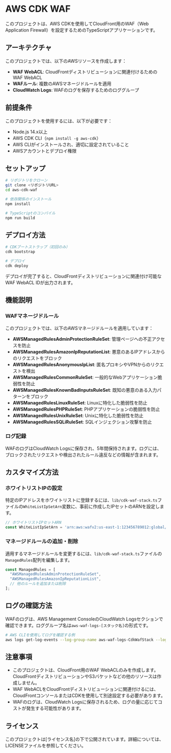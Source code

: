 # AWS CDK WAF

このプロジェクトは、AWS CDKを使用してCloudFront用のWAF（Web Application Firewall）を設定するためのTypeScriptアプリケーションです。

## アーキテクチャ

このプロジェクトでは、以下のAWSリソースを作成します：

- **WAF WebACL**: CloudFrontディストリビューションに関連付けるためのWAF WebACL
- **WAFルール**: 複数のAWSマネージドルールを適用
- **CloudWatch Logs**: WAFのログを保存するためのロググループ

## 前提条件

このプロジェクトを使用するには、以下が必要です：

- Node.js 14.x以上
- AWS CDK CLI（`npm install -g aws-cdk`）
- AWS CLIがインストールされ、適切に設定されていること
- AWSアカウントとデプロイ権限

## セットアップ

```bash
# リポジトリをクローン
git clone <リポジトリURL>
cd aws-cdk-waf

# 依存関係のインストール
npm install

# TypeScriptのコンパイル
npm run build
```

## デプロイ方法

```bash
# CDKブートストラップ（初回のみ）
cdk bootstrap

# デプロイ
cdk deploy
```

デプロイが完了すると、CloudFrontディストリビューションに関連付け可能なWAF WebACL IDが出力されます。

## 機能説明

### WAFマネージドルール

このプロジェクトでは、以下のAWSマネージドルールを適用しています：

- **AWSManagedRulesAdminProtectionRuleSet**: 管理ページへの不正アクセスを防止
- **AWSManagedRulesAmazonIpReputationList**: 悪意のあるIPアドレスからのリクエストをブロック
- **AWSManagedRulesAnonymousIpList**: 匿名プロキシやVPNからのリクエストを検出
- **AWSManagedRulesCommonRuleSet**: 一般的なWebアプリケーション脆弱性を防止
- **AWSManagedRulesKnownBadInputsRuleSet**: 既知の悪意のある入力パターンをブロック
- **AWSManagedRulesLinuxRuleSet**: Linuxに特化した脆弱性を防止
- **AWSManagedRulesPHPRuleSet**: PHPアプリケーションの脆弱性を防止
- **AWSManagedRulesUnixRuleSet**: Unixに特化した脆弱性を防止
- **AWSManagedRulesSQLiRuleSet**: SQLインジェクション攻撃を防止

### ログ記録

WAFのログはCloudWatch Logsに保存され、5年間保持されます。ログには、ブロックされたリクエストや検出されたルール違反などの情報が含まれます。

## カスタマイズ方法

### ホワイトリストIPの設定

特定のIPアドレスをホワイトリストに登録するには、`lib/cdk-waf-stack.ts`ファイルの`WhiteListIpSetArn`変数に、事前に作成したIPセットのARNを設定します。

```typescript
// ホワイトリストIPセットARN
const WhiteListIpSetArn = 'arn:aws:wafv2:us-east-1:123456789012:global/ipset/example-ipset/abcdef12-3456-7890-abcd-ef1234567890';
```

### マネージドルールの追加・削除

適用するマネージドルールを変更するには、`lib/cdk-waf-stack.ts`ファイルの`ManagedRules`配列を編集します。

```typescript
const ManagedRules = [
  "AWSManagedRulesAdminProtectionRuleSet",
  "AWSManagedRulesAmazonIpReputationList",
  // 他のルールを追加または削除
];
```

## ログの確認方法

WAFのログは、AWS Management ConsoleのCloudWatch Logsセクションで確認できます。ロググループ名は`aws-waf-logs-[スタック名]`の形式です。

```bash
# AWS CLIを使用してログを確認する例
aws logs get-log-events --log-group-name aws-waf-logs-CdkWafStack --log-stream-name [ログストリーム名]
```

## 注意事項

- このプロジェクトは、CloudFront用のWAF WebACLのみを作成します。CloudFrontディストリビューションやS3バケットなどの他のリソースは作成しません。
- WAF WebACLをCloudFrontディストリビューションに関連付けるには、CloudFrontコンソールまたはCDKを使用して別途設定する必要があります。
- WAFのログは、CloudWatch Logsに保存されるため、ログの量に応じてコストが発生する可能性があります。

## ライセンス

このプロジェクトは[ライセンス名]の下で公開されています。詳細については、LICENSEファイルを参照してください。
